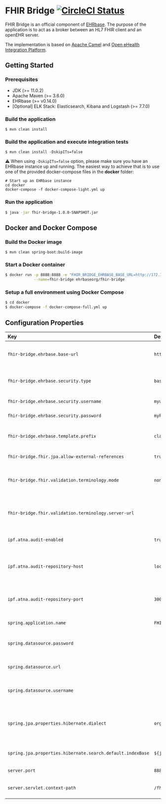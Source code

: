 # FHIR Bridge [![CircleCI Status](https://circleci.com/gh/ehrbase/fhir-bridge-poc.svg?style=shield)](https://circleci.com/gh/ehrbase/fhir-bridge-poc)

FHIR Bridge is an official component of [EHRbase](https://ehrbase.org/).
The purpose of the application is to act as a broker between an HL7 FHIR client and an openEHR server.

The implementation is based on [Apache Camel](https://camel.apache.org/) and [Open eHealth Integration Platform](https://github.com/oehf/ipf).

## Getting Started

### Prerequisites

* JDK (>= 11.0.2)
* Apache Maven (>= 3.6.0)
* EHRbase (>= v0.14.0)
* [Optional] ELK Stack: Elasticsearch, Kibana and Logstash (>= 7.7.0)

### Build the application

```shell script
$ mvn clean install
```

### Build the application and execute integration tests

```shell script
$ mvn clean install -DskipITs=false
```

:warning: When using `-DskipITs=false` option, please make sure you have an EHRbase instance up and running. The easiest way to achieve that is to use one of the provided docker-compose files in the **docker** folder:

```shell script
# Start up an EHRbase instance
cd docker
docker-compose -f docker-compose-light.yml up
```

### Run the application

```bash
$ java -jar fhir-bridge-1.0.0-SNAPSHOT.jar
```

## Docker and Docker Compose

### Build the Docker image

```
$ mvn clean spring-boot:build-image
```

### Start a Docker container

```bash
$ docker run -p 8888:8888 -e "FHIR_BRIDGE_EHRBASE_BASE_URL=http://172.17.0.1:8080/ehrbase/rest/openehr/v1/" \
             --name=fhir-bridge ehrbaseorg/fhir-bridge
```

### Setup a full environment using Docker Compose

```bash
$ cd docker
$ docker-compose -f docker-compose-full.yml up
```

## Configuration Properties

| Key                                                        | Default Value                                    | Description                                                 |
| :--------------------------------------------------------- | :----------------------------------------------- | :---------------------------------------------------------- |
| `fhir-bridge.ehrbase.base-url`                             | `http://localhost:8080/ehrbase/rest/openehr/v1/` | Base URL for the EHRbase running instance.                  |
| `fhir-bridge.ehrbase.security.type`                        | `basic_auth`                                     | HTTP authorization type used by EHRbase.                    |
| `fhir-bridge.ehrbase.security.username`                    | `myuser`                                         | Basic Auth username.                                        |
| `fhir-bridge.ehrbase.security.password`                    | `myPassword432`                                  | Basic Auth password.                                        |
| `fhir-bridge.ehrbase.template.prefix`                      | `classpath:/opt/`                                | Prefix to apply to template names.                          |
| `fhir-bridge.fhir.jpa.allow-external-references`           | `true`                                           | Allow remote references.                                    |
| `fhir-bridge.fhir.validation.terminology.mode`             | `none`                                           | Terminology validation mode: `embedded`, `server`, `none`   |
| `fhir-bridge.fhir.validation.terminology.server-url`       |                                                  | Base URL of the server used for the terminology validation. |
| `ipf.atna.audit-enabled`                                   | `true`                                           | Whether auditing is enabled.                                |
| `ipf.atna.audit-repository-host`                           | `localhost`                                      | Host of the ATNA repository to send the events to.          |
| `ipf.atna.audit-repository-port`                           | `3001`                                           | Port of the ATNA repository to send the events to.          |
| `spring.application.name`                                  | `FHIR Bridge`                                    | Application name.                                           |
| `spring.datasource.password`                               |                                                  | Login password of the database.                             |
| `spring.datasource.url`                                    |                                                  | JDBC URL of the database.                                   |
| `spring.datasource.username`                               |                                                  | Login username of the database.                             |
| `spring.jpa.properties.hibernate.dialect`                  | `org.hibernate.dialect.H2Dialect`                | Tells Hibernate to generate the appropriate SQL statements. |
| `spring.jpa.properties.hibernate.search.default.indexBase` | `${java.io.tmpdir}/fhir-bridge-poc/indexes`      | Default base directory for the indexes.                     |
| `server.port`                                              | `8888`                                           | Server HTTP port.                                           |
| `server.servlet.context-path`                              | `/fhir-bridge-poc`                               | Context path of the application.                            |
